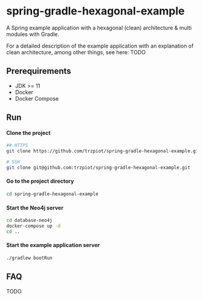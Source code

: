 # spring-gradle-hexagonal-example

A Spring example application with a hexagonal (clean) architecture & multi modules with Gradle.

For a detailed description of the example application with an explanation of clean architecture, among other things, see here: TODO
## Prerequirements

- JDK >= 11
- Docker
- Docker Compose
## Run

#### Clone the project

```bash
## HTTPS
git clone https://github.com/trzpiot/spring-gradle-hexagonal-example.git

# SSH
git clone git@github.com:trzpiot/spring-gradle-hexagonal-example.git
```

#### Go to the project directory

```bash
cd spring-gradle-hexagonal-example
```

#### Start the Neo4j server

```bash
cd database-neo4j
docker-compose up -d
cd ..
```

#### Start the example application server

```bash
./gradlew bootRun
```


## FAQ

TODO